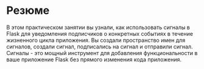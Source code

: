 # Резюме

В этом практическом занятии вы узнали, как использовать сигналы в Flask для уведомления подписчиков о конкретных событиях в течение жизненного цикла приложения. Вы создали пространство имен для сигналов, создали сигнал, подписались на сигнал и отправили сигнал. Сигналы - это мощный инструмент для добавления функциональности в ваше приложение Flask без прямого изменения кода приложения.
